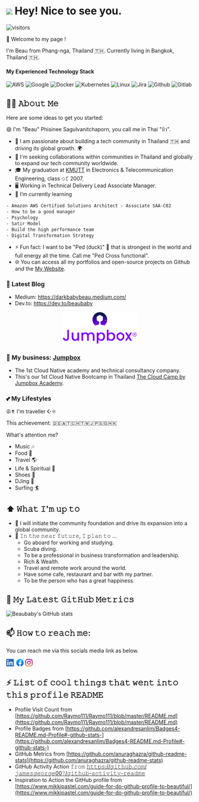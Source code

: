 <h1><img src="https://emojis.slackmojis.com/emojis/images/1531849430/4246/blob-sunglasses.gif?1531849430" width="30"/> Hey! Nice to see you.</h1>

![visitors](https://vbr.wocr.tk/badge?page_id=beaubaby&color=00cf00)

🙏 Welcome to my page !

I'm Beau from  Phang-nga, Thailand 🇹🇭. Currently living in  Bangkok, Thailand 🇹🇭.

#### My Experienced Technology Stack

![AWS](https://img.shields.io/badge/-AWS-000?&logo=Amazon-AWS&logoColor=F90)
![Google](https://img.shields.io/badge/Google_Cloud-000?&logo=google-cloud)
![Docker](https://img.shields.io/badge/-Docker-000?&logo=Docker)
![Kubernetes](https://img.shields.io/badge/-Kubernetes-000?&logo=Kubernetes)
![Linux](https://img.shields.io/badge/-Linux-000?&logo=Linux)
![Jira](https://img.shields.io/badge/Jira-000?&logo=Jira)
![Github](https://img.shields.io/badge/GitHub-000?&logo=github&logoColor=white)
![Gitlab](https://img.shields.io/badge/GitLab-000?&logo=gitLab)

## 🧑‍💻 𝙰𝚋𝚘𝚞𝚝 𝙼𝚎
Here are some ideas to get you started:

😄 I'm "Beau" Phisinee Sagulvanitchaporn, you call me in Thai "บิว".
- 💬 I am passionate about building a tech community in Thailand 🇹🇭 and driving its global growth. 🌍
- 👯 I'm seeking collaborations within communities in Thailand and globally to expand our tech community worldwide.
- 🎓 My graduation at [KMUTT](https://www.kmutt.ac.th/) in Electronics & Telecommunication Engineering, class 𝚘𝚏 2007.
- 🖥 Working in Technical Delivery Lead Associate Manager.
- 🌱 I’m currently learning
  
```
- Amazon AWS Certified Solutions Architect - Associate SAA-C02
- How to be a good manager
- Psychology
- Satir Model
- Build the high performance team
- Digital Transformation Strategy
```

- ⚡ Fun fact: I want to be "Ped (duck)" 🦆 that is strongest in the world and full energy all the time. Call me "Ped Cross functional".
- 🌐 You can access all my portfolios and open-source projects on Github and the [My Website](https://ps9799.wordpress.com/).

### 📖 Latest Blog
- Medium: https://darkbabybeau.medium.com/
- Dev.to: https://dev.to/beaubaby


<p align="center">
<img src="assets/img/jumpbox_logo.png" width="200" hight="100">
</p>

### 💼 My business: [Jumpbox](https://jumpbox.co/)

- The 1st Cloud Native academy and technical consultancy company.
- This's our 1st Cloud Native Bootcamp in Thailand [The Cloud Camp by Jumpbox Academy](https://jumpbox.academy/).

### 💕 My Lifestyles

☮✝ I'm traveller ☪⚛ 

This achievement: 🇩🇪🇦🇹🇨🇭🇹🇼🇯🇵🇸🇬🇭🇰

What's attention me? 
- Music 🎶
- Food 🍜
- Travel 🌎
- Life & Spiritual 👣
- Shoes 👟
- DJing 📀
- Surfing 🏄

## ⬆ 𝚆𝚑𝚊𝚝 𝙸'𝚖 𝚞𝚙 𝚝𝚘
- 🔨 I will initiate the community foundation and drive its expansion into a global community.
- 🎯 𝙸𝚗 𝚝𝚑𝚎 𝚗𝚎𝚊𝚛 𝚏𝚞𝚝𝚞𝚛𝚎, 𝙸 𝚙𝚕𝚊𝚗 𝚝𝚘 ...
	- Go aboard for working and studying.
 	- Scuba diving.
	- To be a professional in business transformation and leadership.
	- Rich & Wealth.
 	- Travel and remote work around the world.
  	- Have some cafe, restaurant and bar with my partner.
  	- To be the person who has a great happiness.
 
## 🔔 𝙼𝚢 𝙻𝚊𝚝𝚎𝚜𝚝 𝙶𝚒𝚝𝙷𝚞𝚋 𝙼𝚎𝚝𝚛𝚒𝚌𝚜
![Beaubaby's GitHub stats](https://github-readme-stats.vercel.app/api?username=beaubaby&show_icons=true&theme=radical)

## 📫 𝙷𝚘𝚠 𝚝𝚘 𝚛𝚎𝚊𝚌𝚑 𝚖𝚎:
You can reach me via this socials media link as below.

[<img src="assets/img/linkedin.png" height="20em" align="center" alt="Follow beaubaby on LinkedIn" title="Follow beaubaby on LinkedIn"/>](https://www.linkedin.com/in/phisinee-sagulvanitchaporn/)
[<img src="assets/img/facebook.png" height="20em" align="center" alt="Follow beaubaby on facebook" title="Follow beaubaby on facebook"/>](https://web.facebook.com/phisinees/)
[<img src="assets/img/instagram.svg" height="20em" align="center" alt="Follow beaubaby on instagram" title="Follow beaubaby on instagram"/>](https://www.instagram.com/baby_beaubaby/)

## ⚡ 𝙻𝚒𝚜𝚝 𝚘𝚏 𝚌𝚘𝚘𝚕 𝚝𝚑𝚒𝚗𝚐𝚜 𝚝𝚑𝚊𝚝 𝚠𝚎𝚗𝚝 𝚒𝚗𝚝𝚘 𝚝𝚑𝚒𝚜 𝚙𝚛𝚘𝚏𝚒𝚕𝚎 𝚁𝙴𝙰𝙳𝙼𝙴
- Profile Visit Count from [https://github.com/Raymo111/Raymo111/blob/master/README.md](https://github.com/Raymo111/Raymo111/blob/master/README.md)
- Profile Badges from [https://github.com/alexandresanlim/Badges4-README.md-Profile#-github-stats-](https://github.com/alexandresanlim/Badges4-README.md-Profile#-github-stats-)
- GitHub Metrics from [https://github.com/anuraghazra/github-readme-stats](https://github.com/anuraghazra/github-readme-stats)
- GitHub Activity Action 𝚏𝚛𝚘𝚖 [𝚑𝚝𝚝𝚙𝚜://𝚐𝚒𝚝𝚑𝚞𝚋.𝚌𝚘𝚖/𝚓𝚊𝚖𝚎𝚜𝚐𝚎𝚘𝚛𝚐𝚎00𝟽/𝚐𝚒𝚝𝚑𝚞𝚋-𝚊𝚌𝚝𝚒𝚟𝚒𝚝𝚢-𝚛𝚎𝚊𝚍𝚖𝚎](https://github.com/jamesgeorge007/github-activity-readme)
- Inspiration to Action the GitHub profile from [https://www.mikkipastel.com/guide-for-do-github-profile-to-beautiful/](https://www.mikkipastel.com/guide-for-do-github-profile-to-beautiful/)
